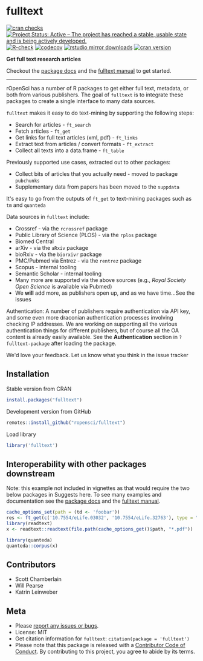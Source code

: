 

fulltext
========

[![cran checks](https://cranchecks.info/badges/flavor/release/fulltext)](https://cranchecks.info/pkgs/fulltext)
[![Project Status: Active – The project has reached a stable, usable state and is being actively developed.](https://www.repostatus.org/badges/latest/active.svg)](https://www.repostatus.org/#active)
[![R-check](https://github.com/ropensci/fulltext/workflows/R-check/badge.svg)](https://github.com/ropensci/fulltext/actions/)
[![codecov](https://codecov.io/gh/ropensci/fulltext/branch/master/graph/badge.svg)](https://codecov.io/gh/ropensci/fulltext)
[![rstudio mirror downloads](https://cranlogs.r-pkg.org/badges/fulltext)](https://github.com/r-hub/cranlogs.app)
[![cran version](https://www.r-pkg.org/badges/version/fulltext)](https://cran.r-project.org/package=fulltext)

__Get full text research articles__

Checkout the [package docs][docs] and the [fulltext manual][ftbook] to get started.

-----

rOpenSci has a number of R packages to get either full text, metadata, or both from various publishers. The goal of `fulltext` is to integrate these packages to create a single interface to many data sources.

`fulltext` makes it easy to do text-mining by supporting the following steps:

* Search for articles - `ft_search`
* Fetch articles - `ft_get`
* Get links for full text articles (xml, pdf) - `ft_links`
* Extract text from articles / convert formats - `ft_extract`
* Collect all texts into a data.frame - `ft_table`

Previously supported use cases, extracted out to other packages:

* Collect bits of articles that you actually need - moved to package `pubchunks`
* Supplementary data from papers has been moved to the `suppdata`


It's easy to go from the outputs of `ft_get` to text-mining packages such as 
`tm` and `quanteda`

Data sources in `fulltext` include:

* Crossref - via the `rcrossref` package
* Public Library of Science (PLOS) - via the `rplos` package
* Biomed Central
* arXiv - via the `aRxiv` package
* bioRxiv - via the `biorxivr` package
* PMC/Pubmed via Entrez - via the `rentrez` package
* Scopus - internal tooling
* Semantic Scholar - internal tooling
* Many more are supported via the above sources (e.g., _Royal Society Open Science_ is
available via Pubmed)
* We __will__ add more, as publishers open up, and as we have time...See the issues

Authentication: A number of publishers require authentication via API key, and some even more
draconian authentication processes involving checking IP addresses. We are working on supporting
all the various authentication things for different publishers, but of course all the OA content
is already easily available. See the **Authentication** section in `?fulltext-package` after 
loading the package.

We'd love your feedback. Let us know what you think in the issue tracker


## Installation

Stable version from CRAN


```r
install.packages("fulltext")
```

Development version from GitHub


```r
remotes::install_github("ropensci/fulltext")
```

Load library


```r
library('fulltext')
```

## Interoperability with other packages downstream

Note: this example not included in vignettes as that would require the two below packages in Suggests here. To see many examples and documentation see the [package docs][docs] and the [fulltext manual][ftbook].


```r
cache_options_set(path = (td <- 'foobar'))
res <- ft_get(c('10.7554/eLife.03032', '10.7554/eLife.32763'), type = "pdf")
library(readtext)
x <- readtext::readtext(file.path(cache_options_get()$path, "*.pdf"))
```


```r
library(quanteda)
quanteda::corpus(x)
```

## Contributors

* Scott Chamberlain
* Will Pearse
* Katrin Leinweber

## Meta

* Please [report any issues or bugs](https://github.com/ropensci/fulltext/issues).
* License: MIT
* Get citation information for `fulltext`: `citation(package = 'fulltext')`
* Please note that this package is released with a [Contributor Code of Conduct](https://ropensci.org/code-of-conduct/). By contributing to this project, you agree to abide by its terms.


[docs]: https://docs.ropensci.org/fulltext/
[ftbook]: https://books.ropensci.org/fulltext/
